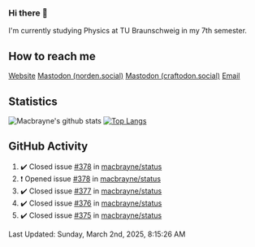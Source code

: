 ### Hi there 👋
I'm currently studying Physics at TU Braunschweig in my 7th semester.

## How to reach me
[Website](https://florentin-schleuss.de)
<a rel="me" href="https://norden.social/@florentin">Mastodon (norden.social)</a>
<a rel="me" href="https://craftodon.social/@frodolon">Mastodon (craftodon.social)</a>
[Email](mailto:hello@macbrayne.de)

## Statistics
![Macbrayne's github stats](https://github-readme-stats.vercel.app/api?username=macbrayne&count_private=true&show_icons=true&hide_rank=true&custom_title=macbrayne's%20GitHub%20Stats)
[![Top Langs](https://github-readme-stats.vercel.app/api/top-langs/?username=macbrayne&exclude_repo=liftron&layout=compact)](https://github.com/anuraghazra/github-readme-stats)
## GitHub Activity

<!--RECENT_ACTIVITY:start-->
1. ✔️ Closed issue [#378](https://github.com/macbrayne/status/issues/378) in [macbrayne/status](https://github.com/macbrayne/status)
2. ❗️ Opened issue [#378](https://github.com/macbrayne/status/issues/378) in [macbrayne/status](https://github.com/macbrayne/status)
3. ✔️ Closed issue [#377](https://github.com/macbrayne/status/issues/377) in [macbrayne/status](https://github.com/macbrayne/status)
4. ✔️ Closed issue [#376](https://github.com/macbrayne/status/issues/376) in [macbrayne/status](https://github.com/macbrayne/status)
5. ✔️ Closed issue [#375](https://github.com/macbrayne/status/issues/375) in [macbrayne/status](https://github.com/macbrayne/status)
<!--RECENT_ACTIVITY:end-->

<!--RECENT_ACTIVITY:last_update-->
Last Updated: Sunday, March 2nd, 2025, 8:15:26 AM
<!--RECENT_ACTIVITY:last_update_end-->


<!--
**macbrayne/macbrayne** is a ✨ _special_ ✨ repository because its `README.md` (this file) appears on your GitHub profile.

Here are some ideas to get you started:

- 🔭 I’m currently working on ...
- 🌱 I’m currently learning ...
- 👯 I’m looking to collaborate on ...
- 🤔 I’m looking for help with ...
- 💬 Ask me about ...
- 📫 How to reach me: ...
- 😄 Pronouns: ...
- ⚡ Fun fact: ...
-->
